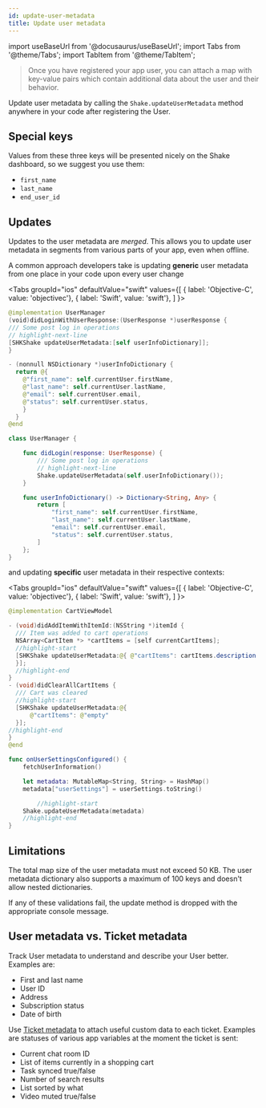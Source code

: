 ```yaml
---
id: update-user-metadata
title: Update user metadata
---
```

import useBaseUrl from '@docusaurus/useBaseUrl';
import Tabs from '@theme/Tabs';
import TabItem from '@theme/TabItem';

>Once you have registered your app user, you can attach a map with key-value pairs which contain
additional data about the user and their behavior.

Update user metadata by calling the `Shake.updateUserMetadata` method anywhere in your code
after registering the User.

## Special keys

Values from these three keys will be presented nicely on the Shake dashboard, so we suggest you use them:
* `first_name`
* `last_name`
* `end_user_id`


## Updates

Updates to the user metadata are _merged_.
This allows you to update
user metadata in segments from various parts of your app, even when offline.

A common approach developers take is updating **generic** user metadata from one place in your code upon every user change

<Tabs
  groupId="ios"
  defaultValue="swift"
  values={[
    { label: 'Objective-C', value: 'objectivec'},
    { label: 'Swift', value: 'swift'},
  ]
}>

<TabItem value="objectivec">

```swift title="LoginActivity.m"
@implementation UserManager
(void)didLoginWithUserResponse:(UserResponse *)userResponse {
/// Some post log in operations 
// highlight-next-line 
[SHKShake updateUserMetadata:[self userInfoDictionary]]; 
}

- (nonnull NSDictionary *)userInfoDictionary { 
  return @{ 
    @"first_name": self.currentUser.firstName, 
    @"last_name": self.currentUser.lastName, 
    @"email": self.currentUser.email, 
    @"status": self.currentUser.status, 
    } 
  }
@end
```

</TabItem>

<TabItem value="swift">

```swift title="LoginActivity.swift"
class UserManager {

    func didLogin(response: UserResponse) {
        /// Some post log in operations
        // highlight-next-line
        Shake.updateUserMetadata(self.userInfoDictionary());
    }

    func userInfoDictionary() -> Dictionary<String, Any> {
        return [
            "first_name": self.currentUser.firstName,
            "last_name": self.currentUser.lastName,
            "email": self.currentUser.email,
            "status": self.currentUser.status,
        ]
    };
}
```

</TabItem>
</Tabs>

and updating **specific** user metadata in their respective contexts:

<Tabs
  groupId="ios"
  defaultValue="swift"
  values={[
    { label: 'Objective-C', value: 'objectivec'},
    { label: 'Swift', value: 'swift'},
  ]
}>


<TabItem value="objectivec">

```java title="UserSettingsActivity.m"
@implementation CartViewModel

- (void)didAddItemWithItemId:(NSString *)itemId {
  /// Item was added to cart operations
  NSArray<CartItem *> *cartItems = [self currentCartItems];
  //highlight-start 
  [SHKShake updateUserMetadata:@{ @"cartItems": cartItems.description 
  }]; 
  //highlight-end 
}
- (void)didClearAllCartItems {
  /// Cart was cleared
  //highlight-start 
  [SHKShake updateUserMetadata:@{ 
      @"cartItems": @"empty" 
  }]; 
//highlight-end 
} 
@end
```

</TabItem>

<TabItem value="swift">

```swift title="UserSettingsActivity.swift"
func onUserSettingsConfigured() {
    fetchUserInformation()

    let metadata: MutableMap<String, String> = HashMap()
    metadata["userSettings"] = userSettings.toString()

        //highlight-start
    Shake.updateUserMetadata(metadata)
    //highlight-end
}
```

</TabItem>
</Tabs>

## Limitations

The total map size of the user metadata must not exceed 50 KB.
The user metadata dictionary also supports a maximum of 100 keys and doesn't allow nested dictionaries.

If any of these validations fail, the update method is dropped with the appropriate console message.

## User metadata vs. Ticket metadata

Track User metadata to understand and describe your User better. Examples are:

* First and last name
* User ID
* Address
* Subscription status
* Date of birth

Use [Ticket metadata](/ios/configuration-and-data/ticket-metadata) to attach useful custom data to each ticket. Examples are statuses of various app variables at the moment the ticket is sent:

* Current chat room ID
* List of items currently in a shopping cart
* Task synced true/false
* Number of search results
* List sorted by what
* Video muted true/false